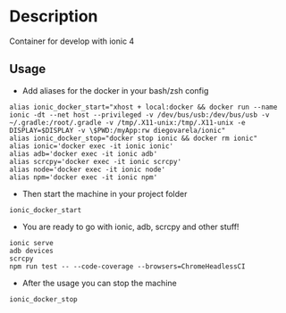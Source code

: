 # Description

Container for develop with ionic 4

## Usage

* Add aliases for the docker in your bash/zsh config

```
alias ionic_docker_start="xhost + local:docker && docker run --name ionic -dt --net host --privileged -v /dev/bus/usb:/dev/bus/usb -v ~/.gradle:/root/.gradle -v /tmp/.X11-unix:/tmp/.X11-unix -e DISPLAY=$DISPLAY -v \$PWD:/myApp:rw diegovarela/ionic"
alias ionic_docker_stop="docker stop ionic && docker rm ionic"
alias ionic='docker exec -it ionic ionic'
alias adb='docker exec -it ionic adb'
alias scrcpy='docker exec -it ionic scrcpy'
alias node='docker exec -it ionic node'
alias npm='docker exec -it ionic npm'
```

* Then start the machine in your project folder

```
ionic_docker_start
```

* You are ready to go with ionic, adb, scrcpy and other stuff! 

```
ionic serve
adb devices
scrcpy
npm run test -- --code-coverage --browsers=ChromeHeadlessCI
```

* After the usage you can stop the machine

```
ionic_docker_stop
```

